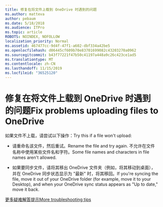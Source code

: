 ```yaml
---
title: 修复在将文件上载到 OneDrive 时遇到的问题
ms.author: matteva
author: pebaum
ms.date: 5/18/2018
ms.audience: ITPro
ms.topic: article
ROBOTS: NOINDEX, NOFOLLOW
localization_priority: Normal
ms.assetid: 467477cc-9d4f-47f1-a602-dbf334a42be5
ms.openlocfilehash: d06445cf609b70e83701699082c43203270a0962
ms.sourcegitcommit: b43f77221f47b50c41197a448a9c26c423ce1ad5
ms.translationtype: MT
ms.contentlocale: zh-CN
ms.lasthandoff: 11/15/2019
ms.locfileid: "36525120"
---
```

# <a name="fix-problems-uploading-files-to-onedrive"></a><span data-ttu-id="e608f-102">修复在将文件上载到 OneDrive 时遇到的问题</span><span class="sxs-lookup"><span data-stu-id="e608f-102">Fix problems uploading files to OneDrive</span></span>

<span data-ttu-id="e608f-103">如果文件不上载，请尝试以下操作：</span><span class="sxs-lookup"><span data-stu-id="e608f-103">Try this if a file won't upload:</span></span>
  
- <span data-ttu-id="e608f-104">请重命名该文件，然后重试。</span><span class="sxs-lookup"><span data-stu-id="e608f-104">Rename the file and try again.</span></span> <span data-ttu-id="e608f-105">不允许在文件名称中使用某些文件名和字符。</span><span class="sxs-lookup"><span data-stu-id="e608f-105">Some file names and characters in file names aren't allowed.</span></span> 
    
- <span data-ttu-id="e608f-106">如果要同步文件，请将其移出 OneDrive 文件夹（例如，将其移动到桌面），并在 OneDrive 同步状态显示为 "最新" 时，将其移回。</span><span class="sxs-lookup"><span data-stu-id="e608f-106">If you're syncing the file, move it out of your OneDrive folder (for example, move it to your Desktop), and when your OneDrive sync status appears as "Up to date," move it back.</span></span> 
    
[<span data-ttu-id="e608f-107">更多疑难解答提示</span><span class="sxs-lookup"><span data-stu-id="e608f-107">More troubleshooting tips</span></span>](https://go.microsoft.com/fwlink/?linkid=873155)
  

